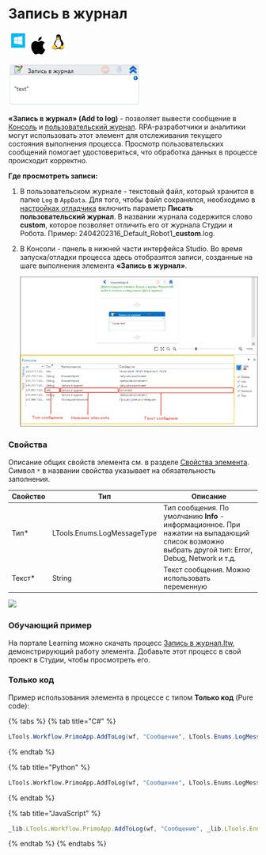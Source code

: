 # Запись в журнал

![](<../../../.gitbook/assets/image (100) (1) (1) (1) (1) (1) (1) (1) (2) (198).png>)

![](<../../../.gitbook/assets/image (337).png>)

**«Запись в журнал» (Add to log)** - позволяет вывести сообщение в [Консоль](https://docs.primo-rpa.ru/primo-rpa/primo-studio/process/debug#konsol) и [пользовательский журнал](https://docs.primo-rpa.ru/primo-rpa/primo-studio/process/log). RPA-разработчики и аналитики могут использовать этот элемент для отслеживания текущего состояния выполнения процесса. Просмотр пользовательских сообщений помогает удостовериться, что обработка данных в процессе происходит корректно. 

**Где просмотреть записи:**
1. В пользовательском журнале - текстовый файл, который хранится в папке `Log` в `AppData`. Для того, чтобы файл сохранялся, необходимо в [настройках отладчика](https://docs.primo-rpa.ru/primo-rpa/primo-studio/settings#otladchik) включить параметр **Писать пользовательский журнал**. В названии журнала содержится слово **custom**, которое позволяет отличить его от журнала Студии и Робота. Пример: 2404202316_Default_Robot1_**custom**.log. 
2. В Консоли - панель в нижней части интерфейса Studio. Во время запуска/отладки процесса здесь отобразятся записи, созданные на шаге выполнения элемента **«Запись в журнал»**.

   ![](<../../../.gitbook/assets/add-to-log-console.png>)


### Свойства
Описание общих свойств элемента см. в разделе [Свойства элемента](https://docs.primo-rpa.ru/primo-rpa/primo-studio/process/elements#svoistva-elementa).\
Символ `*` в названии свойства указывает на обязательность заполнения.

| Свойство | Тип                         | Описание        |
| -------- | --------------------------- | --------------- |
| Тип\*    | LTools.Enums.LogMessageType | Тип сообщения. По умолчанию **Info** - информационное. При нажатии на выпадающий список возможно выбрать другой тип: Error, Debug, Network и т.д. |
| Текст\*  | String                      | Текст сообщения. Можно использовать переменную |

![](<../../../.gitbook/assets/>)


### Обучающий пример

На портале Learning можно скачать процесс [Запись в журнал.ltw](https://github.com/PrimoRPA/Learning/blob/master/StudioActivities/Ru/%D0%94%D0%B8%D0%B0%D0%BB%D0%BE%D0%B3%D0%B8/%D0%97%D0%B0%D0%BF%D0%B8%D1%81%D1%8C%20%D0%B2%20%D0%B6%D1%83%D1%80%D0%BD%D0%B0%D0%BB.ltw), демонстрирующий работу элемента. Добавьте этот процесс в свой проект в Студии, чтобы просмотреть его.


### Только код
Пример использования элемента в процессе с типом **Только код** (Pure code):

{% tabs %}
{% tab title="C#" %}
```csharp
LTools.Workflow.PrimoApp.AddToLog(wf, "Сообщение", LTools.Enums.LogMessageType.Info);
```
{% endtab %}

{% tab title="Python" %}
```python
LTools.Workflow.PrimoApp.AddToLog(wf, "Сообщение", LTools.Enums.LogMessageType.Info)
```
{% endtab %}

{% tab title="JavaScript" %}
```javascript
_lib.LTools.Workflow.PrimoApp.AddToLog(wf, "Сообщение", _lib.LTools.Enums.LogMessageType.Info);
```
{% endtab %}
{% endtabs %}
